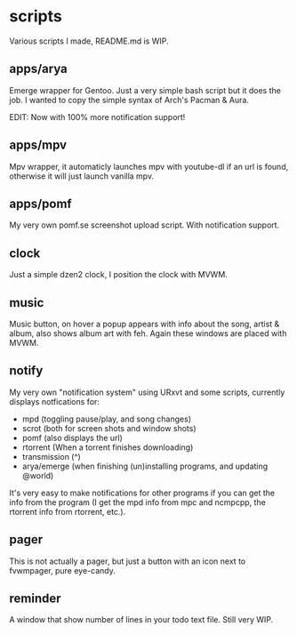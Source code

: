 scripts
=======

Various scripts I made, README.md is WIP.

apps/arya
---------
Emerge wrapper for Gentoo. Just a very simple bash script but it does the job. I wanted to copy the simple syntax of Arch's Pacman & Aura.

EDIT: Now with 100% more notification support!

apps/mpv
---------
Mpv wrapper, it automaticly launches mpv with youtube-dl if an url is found, otherwise it will just launch vanilla mpv.

apps/pomf
---------
My very own pomf.se screenshot upload script. With notification support.

clock
-----
Just a simple dzen2 clock, I position the clock with MVWM.

music
-----
Music button, on hover a popup appears with info about the song, artist & album, also shows album art with feh. Again these windows are placed with MVWM.

notify
------
My very own "notification system" using URxvt and some scripts, currently displays notfications for:

* mpd (toggling pause/play, and song changes)
* scrot (both for screen shots and window shots)
* pomf (also displays the url)
* rtorrent (When a torrent finishes downloading)
* transmission (^)
* arya/emerge (when finishing (un)installing programs, and updating @world)

It's very easy to make notifications for other programs if you can get the info from the program (I get the mpd info from mpc and ncmpcpp, the rtorrent info from rtorrent, etc.).

pager
-----
This is not actually a pager, but just a button with an icon next to fvwmpager, pure eye-candy.

reminder
----
A window that show number of lines in your todo text file. Still very WIP.

